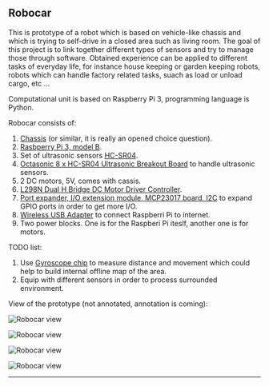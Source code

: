 ## Robocar

This is prototype of a robot which is based on vehicle-like chassis and which is trying to self-drive in a closed area such as living room.
The goal of this project is to link together different types of sensors and try to manage those through software.
Obtained experience can be applied to different tasks of everyday life, for instance house keeping or garden keeping robots, robots which can handle factory related tasks, suach as load or unload cargo, etc ...

Computational unit is based on Raspberry Pi 3, programming language is Python.

Robocar consists of:

1. [Chassis](https://www.ebay.ca/sch/sis.html?_nkw=4WD+Smart+Robot+Car+Chassis+Kits+W%2F+Magneto+Speed+Encoder+For+Arduino+51+Replace&_id=162809513764&&_trksid=p2057872.m2749.l2658) (or similar, it is really an opened choice question).
2. [Rasbperry Pi 3, model B](https://www.raspberrypi.org/products/raspberry-pi-3-model-b/).
3. Set of ultrasonic sensors [HC-SR04](https://www.ebay.ca/sch/sis.html?_nkw=HC-SR04+Ultrasonic+Module+Distance+Measuring+Transducer+Sensor+Mount+Bracket&_id=192394073637&&_trksid=p2057872.m2749.l2658).
4. [Octasonic 8 x HC-SR04 Ultrasonic Breakout Board](https://www.tindie.com/products/andygrove73/octasonic-8-x-hc-sr04-ultrasonic-breakout-board/) to handle ultrasonic sensors.
5. 2 DC motors, 5V, comes with cassis.
6. [L298N Dual H Bridge DC Motor Driver Controller](https://www.ebay.ca/sch/sis.html?_nkw=L298N+Dual+H+Bridge+DC+stepper+Motor+Driver+Controller+module+Board+for+ArduiCeV&_id=272998220971&&_trksid=p2057872.m2749.l2658).
7. [Port expander, I/O extension module, MCP23017 board, I2C](https://www.ebay.ca/sch/sis.html?_nkw=Port+expander%2C+I%2FO+extension+module%2C+MCP23017+board%2C+I2C%2C+Arduino%2CRaspberry-EU&_id=232073040811&&_trksid=p2057872.m2749.l2658) to expand GPIO ports in order to get more I/O.
8. [Wireless USB Adapter](https://www.ebay.ca/sch/i.html?_odkw=raspberri+pi+wireless+usb+adaptor+ourlink+802.11n+150v&_osacat=0&_from=R40&_trksid=m570.l1313&_nkw=raspberri+pi+wireless+usb+adaptor+ourlink+802.11n+150m&_sacat=0) to connect Raspberri Pi to internet.
9. Two power blocks. One is for the Raspberi Pi iteslf, another one is for motors.

TODO list:

1. Use [Gyroscope chip](https://www.ebay.ca/sch/sis.html?_nkw=High+Quality+GY-521+MPU-6050+Module+3-Axis+Acceleration+Gyro+Module+Arduino+CA&_id=292383350169&&_trksid=p2057872.m2749.l2658) to measure distance and movement which could help to build internal offline map of the area.
2. Equip with different sensors in order to process surrounded environment.

View of the prototype (not annotated, annotation is coming):

![Robocar view](https://bitbucket.org/ChernyshovYuriy/robocar/raw/aa9f61e1b011cbf8b574b4dec8208b67efea4958/py/img/robocar_1.jpg)

![Robocar view](https://bitbucket.org/ChernyshovYuriy/robocar/raw/aa9f61e1b011cbf8b574b4dec8208b67efea4958/py/img/robocar_2.jpg)

![Robocar view](https://bitbucket.org/ChernyshovYuriy/robocar/raw/aa9f61e1b011cbf8b574b4dec8208b67efea4958/py/img/robocar_3.jpg)

![Robocar view](https://bitbucket.org/ChernyshovYuriy/robocar/raw/aa9f61e1b011cbf8b574b4dec8208b67efea4958/py/img/robocar_4.jpg)

---